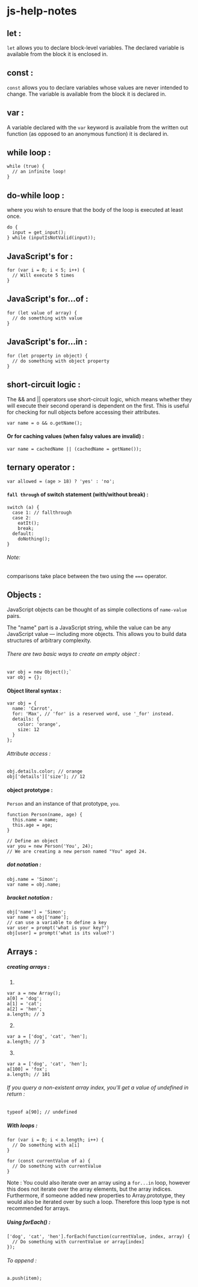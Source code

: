 # js-help-notes

## let :

`let` allows you to declare block-level variables. The declared variable is available from the block it is enclosed in.

## const :

`const` allows you to declare variables whose values are never intended to change. The variable is available from the block it is declared in.

## var :

A variable declared with the `var` keyword is available from the written out function (as opposed to an anonymous function) it is declared in.

## while loop :

```
while (true) {
  // an infinite loop!
}
```

## do-while loop :

where you wish to ensure that the body of the loop is executed at least once.

```
do {
  input = get_input();
} while (inputIsNotValid(input));
```

## JavaScript's for :
```
for (var i = 0; i < 5; i++) {
  // Will execute 5 times
}
```

## JavaScript's for...of :
```
for (let value of array) {
  // do something with value
}
```

## JavaScript's for...in :
```
for (let property in object) {
  // do something with object property
}
```

## short-circuit logic :

The && and || operators use short-circuit logic, which means whether they will execute their second operand is dependent on the first. This is useful for checking for null objects before accessing their attributes.

`var name = o && o.getName();`

#### Or for caching values (when falsy values are invalid) :

`var name = cachedName || (cachedName = getName());`

## ternary operator :

`var allowed = (age > 18) ? 'yes' : 'no';`

#### `fall through` of switch statement (with/without break) :

```
switch (a) {
  case 1: // fallthrough
  case 2:
    eatIt();
    break;
  default:
    doNothing();
}
```

###### Note:

comparisons take place between the two using the `===` operator.

## Objects :

JavaScript objects can be thought of as simple collections of `name-value` pairs.

The "name" part is a JavaScript string, while the value can be any JavaScript value — including more objects. This allows you to build data structures of arbitrary complexity.

###### There are two basic ways to create an empty object :

```
var obj = new Object();`
var obj = {};
```

#### Object literal syntax :
```
var obj = {
  name: 'Carrot',
  for: 'Max', // 'for' is a reserved word, use '_for' instead.
  details: {
    color: 'orange',
    size: 12
  }
};
```

###### Attribute access :

```
obj.details.color; // orange
obj['details']['size']; // 12
```

#### object prototype :

`Person` and an instance of that prototype, `you`.
```
function Person(name, age) {
  this.name = name;
  this.age = age;
}

// Define an object
var you = new Person('You', 24); 
// We are creating a new person named "You" aged 24.
```

##### dot notation :
```
obj.name = 'Simon';
var name = obj.name;
```

##### bracket notation :
```
obj['name'] = 'Simon';
var name = obj['name'];
// can use a variable to define a key
var user = prompt('what is your key?')
obj[user] = prompt('what is its value?')
```

## Arrays :

##### creating arrays :
1.
```
var a = new Array();
a[0] = 'dog';
a[1] = 'cat';
a[2] = 'hen';
a.length; // 3
```
2.
```
var a = ['dog', 'cat', 'hen'];
a.length; // 3
```
3.
```
var a = ['dog', 'cat', 'hen'];
a[100] = 'fox';
a.length; // 101
```

###### If you query a non-existent array index, you'll get a value of undefined in return :
`typeof a[90]; // undefined`

##### With loops :
```
for (var i = 0; i < a.length; i++) {
  // Do something with a[i]
}
```

```
for (const currentValue of a) {
  // Do something with currentValue
}
```

Note : You could also iterate over an array using a `for...in` loop, however this does not iterate over the array elements, but the array indices. Furthermore, if someone added new properties to Array.prototype, they would also be iterated over by such a loop. Therefore this loop type is not recommended for arrays.

##### Using forEach() :

```
['dog', 'cat', 'hen'].forEach(function(currentValue, index, array) {
  // Do something with currentValue or array[index]
});
```
###### To append :
`a.push(item);`

















































